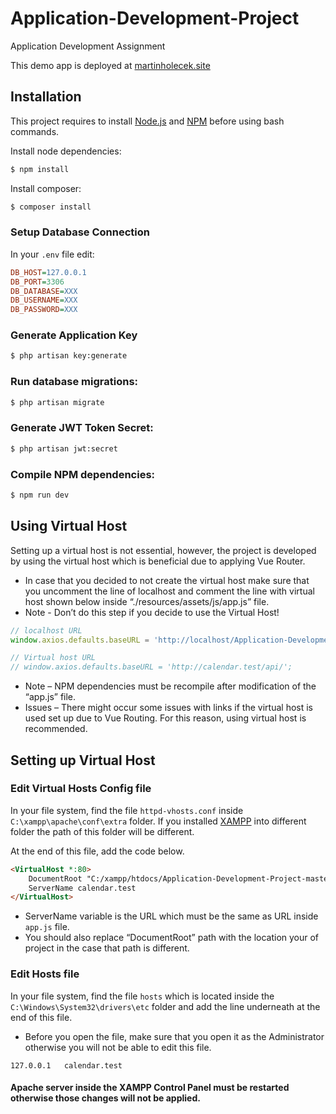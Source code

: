 # Application-Development-Project
Application Development Assignment 

This demo app is deployed at [martinholecek.site](http://martinholecekmax.site)

## Installation
This project requires to install [Node.js](https://nodejs.org/) and
[NPM](https://npmjs.org/) before using bash commands.

  Install node dependencies: 
```bash
$ npm install
```

  Install composer: 
```bash
$ composer install
```

### Setup Database Connection
  In your `.env` file edit:

```ini
DB_HOST=127.0.0.1
DB_PORT=3306
DB_DATABASE=XXX
DB_USERNAME=XXX
DB_PASSWORD=XXX
```

### Generate Application Key
```bash
$ php artisan key:generate
```

### Run database migrations:
```bash
$ php artisan migrate
```

### Generate JWT Token Secret:
```bash
$ php artisan jwt:secret
```

### Compile NPM dependencies:
```bash
$ npm run dev
```

## Using Virtual Host
Setting up a virtual host is not essential, however, the project is developed by using the virtual host which is beneficial due to applying Vue Router. 
* In case that you decided to not create the virtual host make sure that you uncomment the line of localhost and comment the line with virtual host shown below inside “./resources/assets/js/app.js” file.
* Note - Don’t do this step if you decide to use the Virtual Host!

```javascript
// localhost URL
window.axios.defaults.baseURL = 'http://localhost/Application-Development-Project-master/public/api/';

// Virtual host URL
// window.axios.defaults.baseURL = 'http://calendar.test/api/';
```

* Note – NPM dependencies must be recompile after modification of the “app.js” file.
* Issues – There might occur some issues with links if the virtual host is used set up due to Vue Routing. For this reason, using virtual host is recommended.

## Setting up Virtual Host
### Edit Virtual Hosts Config file
In your file system, find the file `httpd-vhosts.conf` inside `C:\xampp\apache\conf\extra` folder. If you installed [XAMPP](https://www.apachefriends.org/index.html) into different folder the path of this folder will be different.

At the end of this file, add the code below.

```html
<VirtualHost *:80>
    DocumentRoot "C:/xampp/htdocs/Application-Development-Project-master/public"
    ServerName calendar.test
</VirtualHost>
```
* ServerName variable is the URL which must be the same as URL inside `app.js` file.
* You should also replace “DocumentRoot” path with the location your of project in the case that path is different.

### Edit Hosts file
In your file system, find the file `hosts` which is located inside the `C:\Windows\System32\drivers\etc` folder and add the line underneath at the end of this file.

* Before you open the file, make sure that you open it as the Administrator otherwise you will not be able to edit this file.
```
127.0.0.1	calendar.test
```
#### Apache server inside the XAMPP Control Panel must be restarted otherwise those changes will not be applied.



